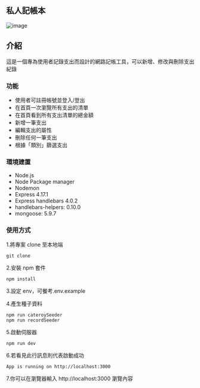 ## 私人記帳本

![image](https://github.com/Anna0118/expense-tracker/tree/main/public/demo.png)

## 介紹

這是一個專為使用者記錄支出而設計的網路記帳工具，可以新增、修改與刪除支出紀錄

### 功能

- 使用者可註冊帳號並登入/登出
- 在首頁一次瀏覽所有支出的清單
- 在首頁看到所有支出清單的總金額
- 新增一筆支出
- 編輯支出的屬性
- 刪除任何一筆支出
- 根據「類別」篩選支出

### 環境建置

- Node.js
- Node Package manager
- Nodemon
- Express 4.17.1
- Express handlebars 4.0.2
- handlebars-helpers: 0.10.0
- mongoose: 5.9.7

### 使用方式

1.將專案 clone 至本地端

```
git clone
```

2.安裝 npm 套件

```
npm install

```

3.設定 env，可餐考.env.example

4.產生種子資料

```
npm run cateroySeeder
npm run recordSeeder

```

5.啟動伺服器

```
npm run dev
```

6.若看見此行訊息則代表啟動成功

```
App is running on http://localhost:3000
```

7.你可以在瀏覽器輸入 http://localhost:3000 瀏覽內容
